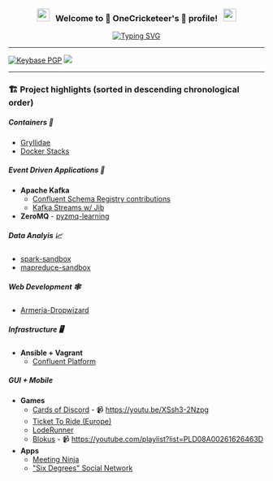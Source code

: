 <h3 align="center">
  <img src="https://emoji.discord.st/emojis/768b108d-274f-4f44-a634-8477b16efce7.gif" width="25">
  &nbsp; Welcome to 🦗 OneCricketeer's 🦗 profile! &nbsp;
  <img src="https://emoji.discord.st/emojis/768b108d-274f-4f44-a634-8477b16efce7.gif" width="25">
</h3>

<!-- Typing SVG by DenverCoder1 - https://github.com/DenverCoder1/readme-typing-svg -->
<div align="center">
  
  [![Typing SVG](https://readme-typing-svg.herokuapp.com?font=&color=%2329BD2D&center=true&lines=Chirp)](https://git.io/typing-svg)
</div>


---

[![Keybase PGP](https://img.shields.io/keybase/pgp/onecricketeer)](https://keybase.io/onecricketeer/pgp_keys.asc) [![](https://img.shields.io/badge/support-Buy%20me%20a%20tea-orange)](https://www.buymeacoffee.com/WKoqy3n)


---

<!--
### 🧰 Toolbox

### 🌱 Learning

---
-->

### 🏗️ Project highlights (sorted in descending chronological order)

##### Containers 🐳

- [Gryllidae](https://github.com/OneCricketeer/gryllidae)
- [Docker Stacks](https://github.com/OneCricketeer/docker-stacks)

##### Event Driven Applications 📨

- **Apache Kafka**
  - [Confluent Schema Registry contributions](https://github.com/confluentinc/schema-registry/pulls?q=is%3Apr+author%3AOneCricketeer+is%3Aclosed+review%3Aapproved)
  - [Kafka Streams w/ Jib](https://github.com/OneCricketeer/kafka-streams-jib-example)
- **ZeroMQ** - [pyzmq-learning](https://github.com/OneCricketeer/pyzmq-learning)

##### Data Analyis 📈

- [spark-sandbox](https://github.com/OneCricketeer/spark-sandbox)
- [mapreduce-sandbox](https://github.com/OneCricketeer/mapreduce-sandbox)

##### Web Development 🕸️

- [Armeria-Dropwizard](https://github.com/line/armeria/pulls?q=is%3Apr+author%3AOneCricketeer+is%3Aclosed+review%3Aapproved)

##### Infrastructure 🖥️

- **Ansible + Vagrant**
  - [Confluent Platform](https://github.com/OneCricketeer/cp-ansible-vagrant)

##### GUI + Mobile

- **Games**
  - [Cards of Discord](https://github.com/OneCricketeer/CardsOfDiscord) - 📹 https://youtu.be/XSsh3-2Nzpg
  - [Ticket To Ride (Europe)](https://github.com/11samype/TicketToRideEurope)
  - [LodeRunner](https://github.com/OneCricketeer/lode-runner)
  - [Blokus](https://github.com/OneCricketeer/Blokus) - 📹 https://youtube.com/playlist?list=PLD08A00261626463D 
- **Apps**
  - [Meeting Ninja](https://github.com/OneCricketeer/MeetingNinja/tree/master/DroidRage) 
  - ["Six Degrees" Social Network](https://github.com/OneCricketeer/CSSE230--Facebook/blob/master/IMAGES/SixDegrees%20Captures/My%20page.PNG) 
  

<!--
**OneCricketeer/OneCricketeer** is a ✨ _special_ ✨ repository because its `README.md` (this file) appears on your GitHub profile.

Here are some ideas to get you started:

- 🔭 I’m currently working on ...
- 🌱 I’m currently learning ...
- 👯 I’m looking to collaborate on ...
- 🤔 I’m looking for help with ...
- 💬 Ask me about ...
- 📫 How to reach me: ...
- 😄 Pronouns: ...
- ⚡ Fun fact: ...
-->
